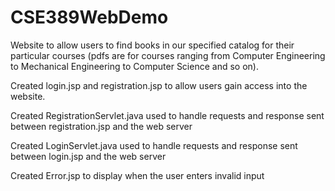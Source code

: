 # CSE389WebDemo

Website to allow users to find books in our specified catalog for their particular courses (pdfs are for courses ranging from Computer Engineering to Mechanical Engineering to Computer Science and so on).

Created login.jsp and registration.jsp to allow users gain access into the website.

Created RegistrationServlet.java used to handle requests and response sent between registration.jsp and the web server

Created LoginServlet.java used to handle requests and response sent between login.jsp and the web server

Created Error.jsp to display when the user enters invalid input
